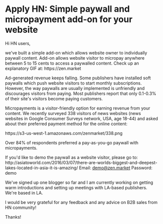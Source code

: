 # Apply HN: Simple paywall and micropayment add-on for your website

Hi HN users,<p>we&#x27;ve built a simple add-on which allows website owner to individually paywall content. Add-on allows website visitor to micropay anywhere between 5 to 15 cents to access a paywalled content. Check up an explanatory GIF at: https:&#x2F;&#x2F;zen.market<p>Ad-generated revenue keeps falling. Some publishers have installed soft paywalls which push website visitors to start monthly subscriptions. However, the way paywalls are usually implemented is unfriendly and discourages visitors from paying. Most publishers report that only 0.1-0.3% of their site&#x27;s visitors become paying customers.<p>Micropayments is a visitor-friendly option for earning revenue from your content. We recently surveyed 338 visitors of news websites (news websites in Google Consumer Surveys network, USA, age 18-44) and asked about their preferred payment method for the online content:<p>https:&#x2F;&#x2F;s3-us-west-1.amazonaws.com&#x2F;zenmarket&#x2F;338.png<p>Over 84% of respondents preferred a pay-as-you-go paywall with micropayments.<p>If you&#x27;d like to demo the paywall as a website visitor, please go to:
http:&#x2F;&#x2F;asiatoworld.com&#x2F;2016&#x2F;03&#x2F;07&#x2F;there-are-worlds-biggest-and-deepest-lakes-located-in-asia-it-is-amazing&#x2F;
Email: demo@zen.market
Password: demo<p>We&#x27;ve signed up one blogger so far and I am currently working on getting warm introductions and setting up meetings with LA-based publishers. We&#x27;re based in LA.<p>I would be very grateful for any feedback and any advice on B2B sales from HN community!<p>Thanks!
